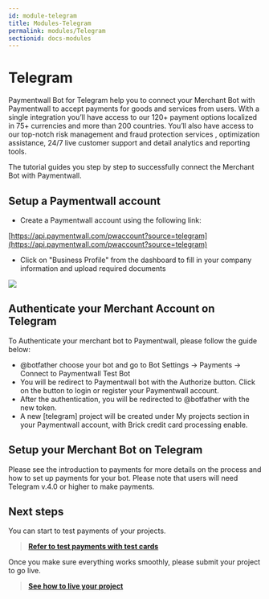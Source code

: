 ```yaml
---
id: module-telegram
title: Modules-Telegram
permalink: modules/Telegram
sectionid: docs-modules
---
```


# Telegram

Paymentwall Bot for Telegram help you to connect your Merchant Bot with Paymentwall to accept payments for goods and services from users.
With a single integration you’ll have access to our 120+ payment options localized in 75+ currencies
and more than 200 countries. You’ll also have access to our top-notch risk management and fraud protection services
, optimization assistance, 24/7 live customer support and detail analytics and reporting tools.

The tutorial guides you step by step to successfully connect the Merchant Bot with Paymentwall.

## Setup a Paymentwall account

* Create a Paymentwall account using the following link:

[https://api.paymentwall.com/pwaccount?source=telegram](https://api.paymentwall.com/pwaccount?source=telegram)

* Click on "Business Profile" from the dashboard to fill in your company information and upload required documents

<img src="https://www.paymentwall.com/uploaded/files/Step5-Cibilis-Paymentwall.png"/>

## Authenticate your Merchant Account on Telegram

To Authenticate your merchant bot to Paymentwall, please follow the guide below:

* @botfather choose your bot and go to Bot Settings -> Payments -> Connect to Paymentwall Test Bot
* You will be redirect to Paymentwall bot with the Authorize button. Click on the button to login or register your Paymentwall account.  
* After the authentication, you will be redirected to @botfather with the new token.
* A new [telegram] project will be created under My projects section in your Paymentwall account, with Brick credit card processing enable.

## Setup your Merchant Bot on Telegram

Please see the introduction to payments for more details on the process and how to set up payments for your bot.
 Please note that users will need Telegram v.4.0 or higher to make payments.

## Next steps

You can start to test payments of your projects.

> **[Refer to test payments with test cards](/paymentwall.github.io/brick/sandbox)**

Once you make sure everything works smoothly, please submit your project to go live.

> **[See how to live your project](/paymentwall.github.io/go_live-home)**
